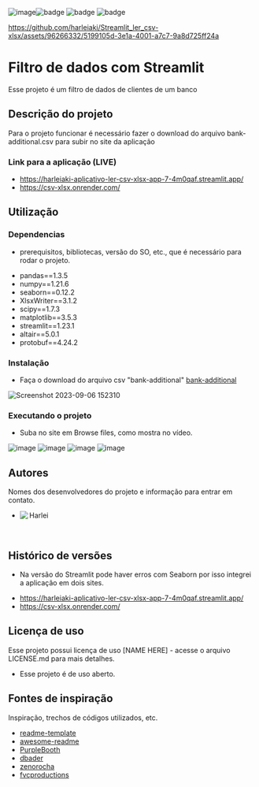 ![image](https://github.com/harleiaki/Streamlit_ler_csv-xlsx/assets/96266332/eb9f2cbf-2144-4d6a-a84c-9338b2d3b7f1)![badge](https://img.shields.io/badge/Made%20for-VSCode-1f425f.svg)
![badge](https://img.shields.io/badge/Python-3776AB?style=for-the-badge&logo=python&logoColor=white)
![badge](https://img.shields.io/badge/Microsoft_Excel-217346?style=for-the-badge&logo=microsoft-excel&logoColor=white)

https://github.com/harleiaki/Streamlit_ler_csv-xlsx/assets/96266332/5199105d-3e1a-4001-a7c7-9a8d725ff24a


# Filtro de dados com Streamlit

Esse projeto é um filtro de dados de clientes de um banco

## Descrição do projeto

Para o projeto funcionar é necessário fazer o download do arquivo bank-additional.csv para subir no site da aplicação

### Link para a aplicação (LIVE)
- https://harleiaki-aplicativo-ler-csv-xlsx-app-7-4m0qaf.streamlit.app/
- https://csv-xlsx.onrender.com/


## Utilização 

### Dependencias

* prerequisitos, bibliotecas, versão do SO, etc., que é necessário para rodar o projeto.
- pandas==1.3.5
- numpy==1.21.6
- seaborn==0.12.2
- XlsxWriter==3.1.2
- scipy==1.7.3
- matplotlib==3.5.3
- streamlit==1.23.1
- altair==5.0.1
- protobuf==4.24.2

### Instalação

* Faça o download do arquivo csv "bank-additional" [bank-additional](https://github.com/harleiaki/Streamlit_ler_csv-xlsx/blob/main/bank-additional.csv)

![Screenshot 2023-09-06 152310](https://github.com/harleiaki/Streamlit_ler_csv-xlsx/assets/96266332/5e6d5fb4-9961-4f32-b7e2-5c63645bb8a8)

### Executando o projeto

* Suba no site em Browse files, como mostra no vídeo.

![image](https://github.com/harleiaki/Streamlit_ler_csv-xlsx/assets/96266332/619d32ce-dd96-46e8-92e6-a9e5efb7a343)
![image](https://github.com/harleiaki/Streamlit_ler_csv-xlsx/assets/96266332/5288aa0a-53f2-42ef-9697-944ddbe0b8ec)
![image](https://github.com/harleiaki/Streamlit_ler_csv-xlsx/assets/96266332/9ea8524f-9cab-4b01-8a88-8b7e058869cd)
![image](https://github.com/harleiaki/Streamlit_ler_csv-xlsx/assets/96266332/fdd4cbe9-47a5-4907-9be2-461351663797)




## Autores

Nomes dos desenvolvedores do projeto e informação para entrar em contato.

- Harlei
<a href="https://www.linkedin.com/in/harlei-akira" target="_blank"><img align="left" src="https://img.shields.io/badge/LinkedIn-%230077B5?style=for-the-badge&logo=linkedin&logoColor=white" target="_blank"></a> 
<br/>

## Histórico de versões

* Na versão do Streamlit pode haver erros com Seaborn por isso integrei a aplicação em dois sites.
- https://harleiaki-aplicativo-ler-csv-xlsx-app-7-4m0qaf.streamlit.app/
- https://csv-xlsx.onrender.com/

## Licença de uso

Esse projeto possui licença de uso [NAME HERE] - acesse o arquivo LICENSE.md para mais detalhes.
- Esse projeto é de uso aberto.

## Fontes de inspiração

Inspiração, trechos de códigos utilizados, etc.
* [readme-template](https://gist.github.com/DomPizzie/7a5ff55ffa9081f2de27c315f5018afc)
* [awesome-readme](https://github.com/matiassingers/awesome-readme)
* [PurpleBooth](https://gist.github.com/PurpleBooth/109311bb0361f32d87a2)
* [dbader](https://github.com/dbader/readme-template)
* [zenorocha](https://gist.github.com/zenorocha/4526327)
* [fvcproductions](https://gist.github.com/fvcproductions/1bfc2d4aecb01a834b46)
